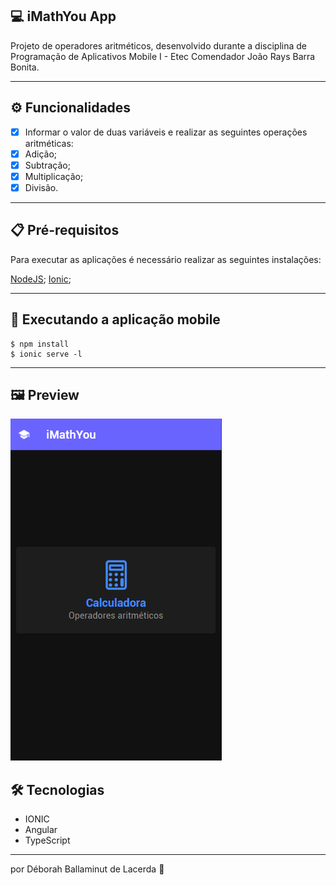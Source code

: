 ## 💻 iMathYou App
Projeto de operadores aritméticos, desenvolvido durante a disciplina de Programação de Aplicativos Mobile I - Etec Comendador João Rays Barra Bonita.

---

## ⚙️ Funcionalidades

- [x] Informar o valor de duas variáveis e realizar as seguintes operações aritméticas:
- [x] Adição; 
- [x] Subtração; 
- [x] Multiplicação;
- [x] Divisão.

---

## 📋 Pré-requisitos
Para executar as aplicações é necessário realizar as seguintes instalações:

[NodeJS](https://nodejs.org/en/);
[Ionic](https://ionicframework.com/getting-started);

---

## 🧭 Executando a aplicação mobile

```
$ npm install
$ ionic serve -l 
```

---

## 🖼️ Preview
![](https://github.com/deballa/iMathYouApp/blob/main/calculadora.gif)


## 🛠 Tecnologias

- IONIC
- Angular
- TypeScript

---

por Déborah Ballaminut de Lacerda 💜 
